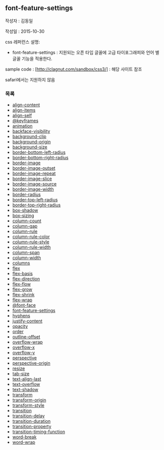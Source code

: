 ## font-feature-settings

작성자 : 김동일

작성일 : 2015-10-30

css 레퍼런스 설명:
 - font-feature-settings : 지원되는 오픈 타입 글꼴에 고급 타이포그래피와 언어 별 글꼴 기능을 적용한다.

sample code :
[http://clagnut.com/sandbox/css3/] : 해당 사이트 참조

safari에서는 지원하지 않음

### 목록
* [align-content](align-content.md)
* [align-items](align-items.md)
* [align-self](align-self.md)
* [@keyframes](@keyframes.md)
* [animation](animation.md)
* [backface-visibility](backface-visibility.md)
* [background-clip](background-clip.md)
* [background-origin](background-origin.md)
* [background-size](background-size.md)
* [border-bottom-left-radius](border-bottom-left-radius.md)
* [border-bottom-right-radius](border-bottom-right-radius.md)
* [border-image](border-image.md)
* [border-image-outset](border-image-outset.md)
* [border-image-repeat](border-image-repeat.md)
* [border-image-slice](border-image-slice.md)
* [border-image-source](border-image-source.md)
* [border-image-width](border-image-width.md)
* [border-radius](border-radius.md)
* [border-top-left-radius](border-top-left-radius.md)
* [border-top-right-radius](border-top-right-radius.md)
* [box-shadow](box-shadow.md)
* [box-sizing](box-sizing.md)
* [column-count](column-count.md)
* [column-gap](column-gap.md)
* [column-rule](column-rule.md)
* [column-rule-color](column-rule-color.md)
* [column-rule-style](column-rule-style.md)
* [column-rule-width](column-rule-width.md)
* [column-span](column-span.md)
* [column-width](column-width.md)
* [columns](columns.md)
* [flex](flex.md)
* [flex-basis](flex-basis.md)
* [flex-direction](flex-direction.md)
* [flex-flow](flex-flow.md)
* [flex-grow](flex-grow.md)
* [flex-shrink](flex-shrink.md)
* [flex-wrap](flex-wrap.md)
* [@font-face](@font-face.md)
* [font-feature-settings](font-feature-settings.md)
* [hyphens](hyphens.md)
* [justify-content](justify-content.md)
* [opacity](opacity.md)
* [order](order.md)
* [outline-offset](outline-offset.md)
* [overflow-wrap](overflow-wrap.md)
* [overflow-x](overflow-x.md)
* [overflow-y](overflow-y.md)
* [perspective](perspective.md)
* [perspective-origin](perspective-origin.md)
* [resize](resize.md)
* [tab-size](tab-size.md)
* [text-align-last](text-align-last.md)
* [text-overflow](text-overflow.md)
* [text-shadow](text-shadow.md)
* [transform](transform.md)
* [transform-origin](transform-origin.md)
* [transform-style](transform-style.md)
* [transition](transition.md)
* [transition-delay](transition-delay.md)
* [transition-duration](transition-duration.md)
* [transition-property](transition-property.md)
* [transition-timing-function](transition-timing-function.md)
* [word-break](word-break.md)
* [word-wrap](word-wrap.md)
